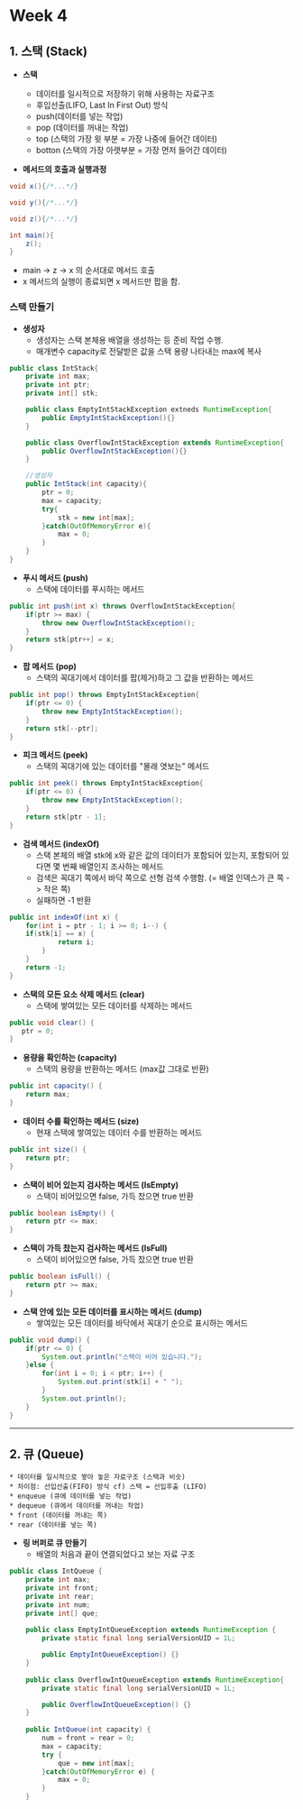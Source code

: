 # Week 4
## 1. 스택 (Stack)
*  **스택**
    * 데이터를 일시적으로 저장하기 위해 사용하는 자료구조
    * 후입선출(LIFO, Last In First Out) 방식
    * push(데이터를 넣는 작업)
    * pop (데이터를 꺼내는 작업)
    * top (스택의 가장 윗 부분 = 가장 나중에 들어간 데이터)
    * botton (스택의 가장 아랫부분 = 가장 먼저 들어간 데이터)

* **메서드의 호출과 실행과정**
``` java
void x(){/*...*/}

void y(){/*...*/}

void z(){/*...*/}

int main(){
    z();
}
```

* main -> z -> x 의 순서대로 메서드 호출    
* x 메서드의 실행이 종료되면 x 메서드만 팝을 함.	

### **스택 만들기**

* **생성자**
    * 생성자는 스택 본체용 배열을 생성하는 등 준비 작업 수행.
    * 매개변수 capacity로 전달받은 값을 스택 용량 나타내는 max에 복사
``` java
public class IntStack{
    private int max;
    private int ptr;
    private int[] stk;

    public class EmptyIntStackException extneds RuntimeException{
        public EmptyIntStackException(){}
    }

    public class OverflowIntStackException extends RuntimeException{
        public OverflowIntStackException(){}
    }

    //생성자
    public IntStack(int capacity){
        ptr = 0;
        max = capacity;
        try{
            stk = new int[max];
        }catch(OutOfMemoryError e){
            max = 0;
        }
    }
}
```

* **푸시 메서드 (push)**
    * 스택에 데이터를 푸시하는 메서드

```java
public int push(int x) throws OverflowIntStackException{
    if(ptr >= max) {
    	throw new OverflowIntStackException();
    }
    return stk[ptr++] = x;
}
```

* **팝 메서드 (pop)**
    * 스택의 꼭대기에서 데이터를 팝(제거)하고 그 값을 반환하는 메서드
```java
public int pop() throws EmptyIntStackException{
    if(ptr <= 0) {
    	throw new EmptyIntStackException();
    }
	return stk[--ptr];
}
```

* **피크 메서드 (peek)**
    * 스택의 꼭대기에 있는 데이터를 "몰래 엿보는" 메서드
```java
public int peek() throws EmptyIntStackException{
    if(ptr <= 0) {
		throw new EmptyIntStackException();
    }
    return stk[ptr - 1];
}
```

* **검색 메서드 (indexOf)**
    * 스택 본체의 배열 stk에 x와 같은 값의 데이터가 포함되어 있는지, 포함되어 있다면 몇 번째 배열인지 조사하는 메서드
    * 검색은 꼭대기 쪽에서 바닥 쪽으로 선형 검색 수행함. (= 배열 인덱스가 큰 쪽  -> 작은 쪽)
    * 실패하면 -1 반환
```java
public int indexOf(int x) {
    for(int i = ptr - 1; i >= 0; i--) {
   	if(stk[i] == x) {
    		return i;
    	}
    }
    return -1;
}
```
* **스택의 모든 요소 삭제 메서드 (clear)**
    * 스택에 쌓여있는 모든 데이터를 삭제하는 메서드
```java
public void clear() {
   ptr = 0;
}
```

* **용량을 확인하는 (capacity)**
    * 스택의 용량을 반환하는 메서드 (max값 그대로 반환)
```java
public int capacity() {
    return max;
}
```

* **데이터 수를 확인하는 메서드 (size)**
    * 현재 스택에 쌓여있는 데이터 수를 반환하는 메서드
```java
public int size() {
    return ptr;
}
```
* **스택이 비어 있는지 검사하는 메서드 (IsEmpty)**
    * 스택이 비어있으면 false, 가득 찼으면 true 반환
```java
public boolean isEmpty() {
    return ptr <= max;
}
```
* **스택이 가득 찼는지 검사하는 메서드 (IsFull)**
    * 스택이 비어있으면 false, 가득 찼으면 true 반환
```java
public boolean isFull() {
    return ptr >= max;
}
```    
* **스택 안에 있는 모든 데이터를 표시하는 메서드 (dump)**
    * 쌓여있는 모든 데이터를 바닥에서 꼭대기 순으로 표시하는 메서드
```java
public void dump() {
    if(ptr <= 0) {
    	System.out.println("스택이 비어 있습니다.");
    }else {
    	for(int i = 0; i < ptr; i++) {
    		System.out.print(stk[i] + " ");
    	}
    	System.out.println();
    }
}
``` 
****
## 2. 큐 (Queue)
    * 데이터를 일시적으로 쌓아 놓은 자료구조 (스택과 비슷)
    * 차이점: 선입선출(FIFO) 방식 cf) 스택 = 선입후출 (LIFO)
    * enqueue (큐에 데이터를 넣는 작업)
    * dequeue (큐에서 데이터를 꺼내는 작업)
    * front (데이터를 꺼내는 쪽)
    * rear (데이터를 넣는 쪽)

* **링 버퍼로 큐 만들기**
    * 배열의 처음과 끝이 연결되었다고 보는 자료 구조
```java  
public class IntQueue {
	private int max;
	private int front;
	private int rear;
	private int num;
	private int[] que;
	
	public class EmptyIntQueueException extends RuntimeException {
		private static final long serialVersionUID = 1L;

		public EmptyIntQueueException() {}
	}
 	
	public class OverflowIntQueueException extends RuntimeException{
		private static final long serialVersionUID = 1L;

		public OverflowIntQueueException() {}
	}
	
	public IntQueue(int capacity) {
		num = front = rear = 0;
		max = capacity;
		try {
			que = new int[max];
		}catch(OutOfMemoryError e) {
			max = 0;
		}
    }
```
